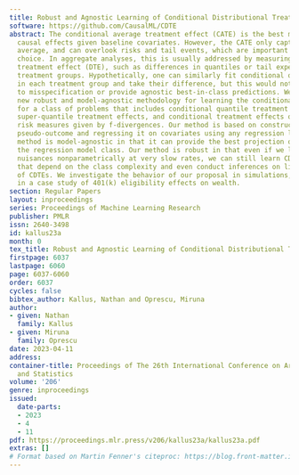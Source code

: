 ```yaml
---
title: Robust and Agnostic Learning of Conditional Distributional Treatment Effects
software: https://github.com/CausalML/CDTE
abstract: The conditional average treatment effect (CATE) is the best measure of individual
  causal effects given baseline covariates. However, the CATE only captures the (conditional)
  average, and can overlook risks and tail events, which are important to treatment
  choice. In aggregate analyses, this is usually addressed by measuring the distributional
  treatment effect (DTE), such as differences in quantiles or tail expectations between
  treatment groups. Hypothetically, one can similarly fit conditional quantile regressions
  in each treatment group and take their difference, but this would not be robust
  to misspecification or provide agnostic best-in-class predictions. We provide a
  new robust and model-agnostic methodology for learning the conditional DTE (CDTE)
  for a class of problems that includes conditional quantile treatment effects, conditional
  super-quantile treatment effects, and conditional treatment effects on coherent
  risk measures given by f-divergences. Our method is based on constructing a special
  pseudo-outcome and regressing it on covariates using any regression learner. Our
  method is model-agnostic in that it can provide the best projection of CDTE onto
  the regression model class. Our method is robust in that even if we learn these
  nuisances nonparametrically at very slow rates, we can still learn CDTEs at rates
  that depend on the class complexity and even conduct inferences on linear projections
  of CDTEs. We investigate the behavior of our proposal in simulations, as well as
  in a case study of 401(k) eligibility effects on wealth.
section: Regular Papers
layout: inproceedings
series: Proceedings of Machine Learning Research
publisher: PMLR
issn: 2640-3498
id: kallus23a
month: 0
tex_title: Robust and Agnostic Learning of Conditional Distributional Treatment Effects
firstpage: 6037
lastpage: 6060
page: 6037-6060
order: 6037
cycles: false
bibtex_author: Kallus, Nathan and Oprescu, Miruna
author:
- given: Nathan
  family: Kallus
- given: Miruna
  family: Oprescu
date: 2023-04-11
address:
container-title: Proceedings of The 26th International Conference on Artificial Intelligence
  and Statistics
volume: '206'
genre: inproceedings
issued:
  date-parts:
  - 2023
  - 4
  - 11
pdf: https://proceedings.mlr.press/v206/kallus23a/kallus23a.pdf
extras: []
# Format based on Martin Fenner's citeproc: https://blog.front-matter.io/posts/citeproc-yaml-for-bibliographies/
---
```

